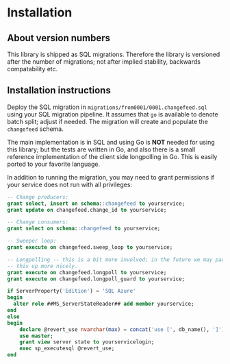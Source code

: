 # Installation

## About version numbers

This library is shipped as SQL migrations. Therefore the library is versioned
after the number of migrations; not after implied stability, backwards
compatability etc.

## Installation instructions
Deploy the SQL migration in `migrations/from0001/0001.changefeed.sql` using your
SQL migration pipeline. It assumes that `go` is available to denote
batch split; adjust if needed. The migration will create and populate the `changefeed` schema.

The main implementation is in SQL and using Go is **NOT** needed for using this
library; but the tests are written in Go, and also there is a small reference
implementation of the client side longpolling in Go. This is easily ported
to your favorite language.

In addition to running the migration, you may need to grant permissions
if your service does not run with all privileges:
```sql
-- Change producers:
grant select, insert on schema::changefeed to yourservice;
grant update on changefeed.change_id to yourservice;

-- Change consumers:
grant select on schema::changefeed to yourservice;

-- Sweeper loop:
grant execute on changefeed.sweep_loop to yourservice;

-- Longpolling -- this is a bit more involved; in the future we may package
-- this up more nicely.
grant execute on changefeed.longpoll to yourservice;
grant execute on changefeed.longpoll_guard to yourservice;

if ServerProperty('Edition') = 'SQL Azure'
begin
  alter role ##MS_ServerStateReader## add member yourservice;
end
else
begin
    declare @revert_use nvarchar(max) = concat('use [', db_name(), ']');
    use master;
    grant view server state to yourservicelogin;
    exec sp_executesql @revert_use;
end
```
